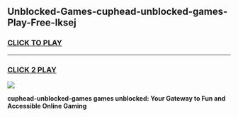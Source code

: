 
## Unblocked-Games-cuphead-unblocked-games-Play-Free-lksej
<h3>
<a href="https://premium76.site?title=cuphead-unblocked-games&ref=10A">CLICK TO PLAY</a></h3>
<hr>

<h3>
<a href="https://premium76.site?title=cuphead-unblocked-games&ref=10A">CLICK 2 PLAY</a>
  
</h3>

<a href="https://premium76.site?title=cuphead-unblocked-games&ref=10A"><img src="https://clearcache.store/games.png"></a>


**cuphead-unblocked-games games unblocked: Your Gateway to Fun and Accessible Online Gaming**

